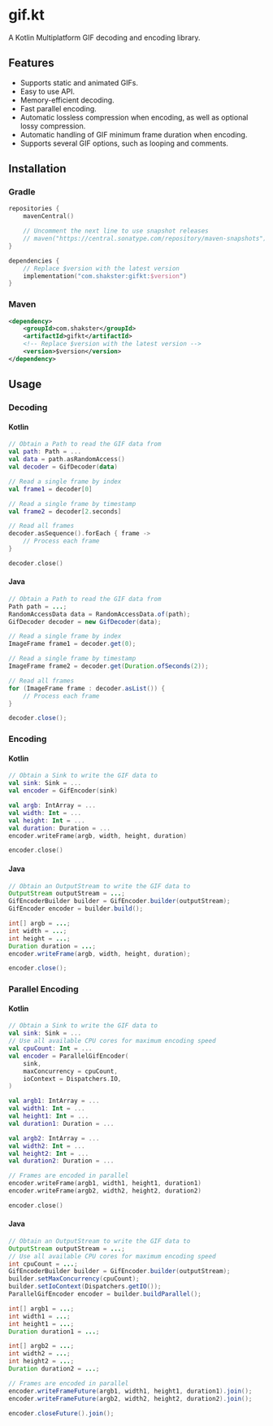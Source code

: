 # gif.kt

A Kotlin Multiplatform GIF decoding and encoding library.

## Features

- Supports static and animated GIFs.
- Easy to use API.
- Memory-efficient decoding.
- Fast parallel encoding.
- Automatic lossless compression when encoding, as well as optional lossy compression.
- Automatic handling of GIF minimum frame duration when encoding.
- Supports several GIF options, such as looping and comments.

## Installation

### Gradle

```kotlin
repositories {
    mavenCentral()

    // Uncomment the next line to use snapshot releases
    // maven("https://central.sonatype.com/repository/maven-snapshots")
}

dependencies {
    // Replace $version with the latest version
    implementation("com.shakster:gifkt:$version")
}
```

### Maven

```xml
<dependency>
    <groupId>com.shakster</groupId>
    <artifactId>gifkt</artifactId>
    <!-- Replace $version with the latest version -->
    <version>$version</version>
</dependency>
```

## Usage

### Decoding

#### Kotlin

```kotlin
// Obtain a Path to read the GIF data from
val path: Path = ...
val data = path.asRandomAccess()
val decoder = GifDecoder(data)

// Read a single frame by index
val frame1 = decoder[0]

// Read a single frame by timestamp
val frame2 = decoder[2.seconds]

// Read all frames
decoder.asSequence().forEach { frame ->
    // Process each frame
}

decoder.close()
```

#### Java

```java
// Obtain a Path to read the GIF data from
Path path = ...;
RandomAccessData data = RandomAccessData.of(path);
GifDecoder decoder = new GifDecoder(data);

// Read a single frame by index
ImageFrame frame1 = decoder.get(0);

// Read a single frame by timestamp
ImageFrame frame2 = decoder.get(Duration.ofSeconds(2));

// Read all frames
for (ImageFrame frame : decoder.asList()) {
    // Process each frame
}

decoder.close();
```

### Encoding

#### Kotlin

```kotlin
// Obtain a Sink to write the GIF data to
val sink: Sink = ...
val encoder = GifEncoder(sink)

val argb: IntArray = ...
val width: Int = ...
val height: Int = ...
val duration: Duration = ...
encoder.writeFrame(argb, width, height, duration)

encoder.close()
```

#### Java

```java
// Obtain an OutputStream to write the GIF data to
OutputStream outputStream = ...;
GifEncoderBuilder builder = GifEncoder.builder(outputStream);
GifEncoder encoder = builder.build();

int[] argb = ...;
int width = ...;
int height = ...;
Duration duration = ...;
encoder.writeFrame(argb, width, height, duration);

encoder.close();
```

### Parallel Encoding

#### Kotlin

```kotlin
// Obtain a Sink to write the GIF data to
val sink: Sink = ...
// Use all available CPU cores for maximum encoding speed
val cpuCount: Int = ...
val encoder = ParallelGifEncoder(
    sink,
    maxConcurrency = cpuCount,
    ioContext = Dispatchers.IO,
)

val argb1: IntArray = ...
val width1: Int = ...
val height1: Int = ...
val duration1: Duration = ...

val argb2: IntArray = ...
val width2: Int = ...
val height2: Int = ...
val duration2: Duration = ...

// Frames are encoded in parallel
encoder.writeFrame(argb1, width1, height1, duration1)
encoder.writeFrame(argb2, width2, height2, duration2)

encoder.close()
```

#### Java

```java
// Obtain an OutputStream to write the GIF data to
OutputStream outputStream = ...;
// Use all available CPU cores for maximum encoding speed
int cpuCount = ...;
GifEncoderBuilder builder = GifEncoder.builder(outputStream);
builder.setMaxConcurrency(cpuCount);
builder.setIoContext(Dispatchers.getIO());
ParallelGifEncoder encoder = builder.buildParallel();

int[] argb1 = ...;
int width1 = ...;
int height1 = ...;
Duration duration1 = ...;

int[] argb2 = ...;
int width2 = ...;
int height2 = ...;
Duration duration2 = ...;

// Frames are encoded in parallel
encoder.writeFrameFuture(argb1, width1, height1, duration1).join();
encoder.writeFrameFuture(argb2, width2, height2, duration2).join();

encoder.closeFuture().join();
```
